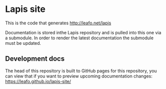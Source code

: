 # Lapis site

This is the code that generates <http://leafo.net/lapis>

Documentation is stored inthe Lapis repository and is pulled into this one via
a submodule. In order to render the latest documentation the submodule must be
updated.

## Development docs

The head of this repository is built to GitHub pages for this repository, you
can view that if you want to preview upcoming documentation changes:
<https://leafo.github.io/lapis-site/>



